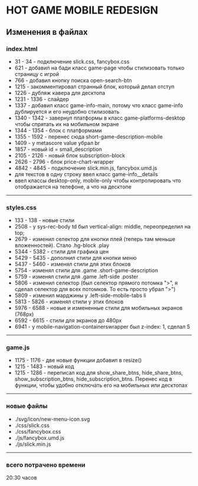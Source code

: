 # HOT GAME MOBILE REDESIGN
## Изменения в файлах
### index.html
- 31 - 34 - подключение slick.css, fancybox.css
- 621 - добавил на бади класс game-page чтобы стилизовать только страницу с игрой
- 766 - добавил кнопку поиска open-search-btn
- 1215 - закомментировал странный блок, который делал отступ
- 1226 - дубляж кавера для десктопа
- 1231 - 1336 - слайдер
- 1337 - добавил класс game-info-main, потому что класс game-info дублируется и его неудобно стилизовать
- 1340 - 1342 - завернул платформы в класс game-platforms-desktop чтобы спрятать их на мобильном экране
- 1344 - 1354 - блок с платформами
- 1355 - 1592 - перенес сюда short-game-description-mobile 
- 1409 - у metascore value убрал br
- 1857 - новый id = small_description
- 2105 - 2126 - новый блок subscription-block
- 2626 - 2796 - блок price-chart-wrapper
- 4842 - 4845 - подключение slick.min.js, fancybox.umd.js
- для текстов в одну строку ввел класс game-info__details
- ввел классы desktop-only, mobile-only чтобы контролировать что отображается на телефоне, а что на десктопе
***
### styles.css
- 133 - 138 - новые стили 
- 2508 - у sys-rec-body td был vertical-align: middle, переопределил на top;
- 2679 - изменил селектор для кнопки плей (теперь там меньше вложенностей). Стало .hg-block .play
- 5344 - 5382 - стили для графика цен
- 5429 - 5435 - дополнил стили для кнопки меню
- 5437 - 5460 - изменял стили для этих блоков
- 5754 - изменял стили для .game .short-game-description
- 5759 - изменял стили для .game .left-side .poster
- 5806 - изменил селектор (был селектор прямого потомка ">", я сделал селектор для всех потомков. То есть просто убрал ">")
- 5809 - изменил марджины у  .left-side-mobile-tabs li
- 5813 - 5826 - изменял стили у этих блоков
- 5976 - 6588 - новые и измененные стили для мобильных экранов (768px)
- 6592 - 6615 - стили для экранов до 480px
- 6941 - у mobile-navigation-containerswrapper был z-index: 1, сделал 5
***
### game.js
- 1175 - 1176 - две новые функции добавил в resize()
- 1215 - 1483 - новый код
- 1215 - 1286 - переписал код для show_share_btns, hide_share_btns, show_subscription_btns, hide_subscription_btns. Перенес код в функции, чтобы удобно отключать его на мобильных или десктопах
***
### новые файлы
- ./svg/icon/new-menu-icon.svg
- ./css/slick.css
- ./css/fancybox.css
- ./js/fancybox.umd.js
- ./js/slick.min.js
***
### всего потрачено времени
20:30 часов